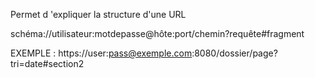 Permet d 'expliquer la structure d'une URL



schéma://utilisateur:motdepasse@hôte:port/chemin?requête#fragment



EXEMPLE : https://user:pass@exemple.com:8080/dossier/page?tri=date#section2



